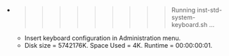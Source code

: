 * >>>>>>>>> Running inst-std-system-keyboard.sh ...
  * Insert keyboard configuration in Administration menu.
  * Disk size = 5742176K. Space Used = 4K. Runtime = 00:00:00:01.
